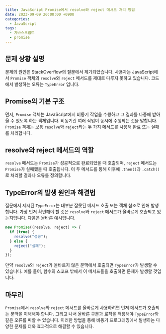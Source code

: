 ```yaml
---
title: JavaScript Promise에서 resolve와 reject 메서드 처리 방법
date: 2023-09-09 20:00:00 +0900
categories:
  - JavaScript
tags:
  - 자바스크립트
  - promise
---
```


## 문제 상황 설명

문제의 원인은 StackOverflow의 질문에서 제기되었습니다. 사용자는 JavaScript에서 `Promise` 객체의 `resolve`와 `reject` 메서드를 제대로 다루지 못하고 있습니다. 코드에서 발생하는 오류는 `TypeError` 입니다.

## Promise의 기본 구조

먼저, `Promise` 객체는 JavaScript에서 비동기 작업을 수행하고 그 결과를 나중에 받아올 수 있도록 하는 객체입니다. 비동기란 여러 작업이 동시에 수행되는 것을 말합니다. `Promise` 객체는 보통 `resolve`와 `reject`라는 두 가지 메서드를 사용해 완료 또는 실패를 처리합니다.

## resolve와 reject 메서드의 역할

`resolve` 메서드는 `Promise`가 성공적으로 완료되었을 때 호출되며, `reject` 메서드는 `Promise`가 실패했을 때 호출됩니다. 이 두 메서드를 통해 이후에 `.then()`과 `.catch()`로 처리할 결과나 오류를 정의합니다.

## TypeError의 발생 원인과 해결법

질문에서 제시된 `TypeError`는 대부분 잘못된 메서드 호출 또는 객체 참조로 인해 발생합니다. 가장 먼저 확인해야 할 것은 `resolve`와 `reject` 메서드가 올바르게 호출되고 있는지입니다. 다음은 올바른 예시입니다.

```javascript
new Promise((resolve, reject) => {
  if (true) {
    resolve("성공");
  } else {
    reject("실패");
  }
});
```

만약 `resolve`와 `reject`가 올바르지 않은 문맥에서 호출되면 `TypeError`가 발생할 수 있습니다. 예를 들어, 함수의 스코프 밖에서 이 메서드들을 호출하면 문제가 발생할 것입니다.

## 마무리

`Promise`에서 `resolve`와 `reject` 메서드를 올바르게 사용하려면 먼저 메서드가 호출되는 문맥을 이해해야 합니다. 그리고 나서 올바른 구문과 로직을 적용해야 `TypeError`와 같은 오류를 피할 수 있습니다. 이러한 방법을 통해 비동기 프로그래밍에서 발생하는 다양한 문제를 더욱 효과적으로 해결할 수 있습니다.